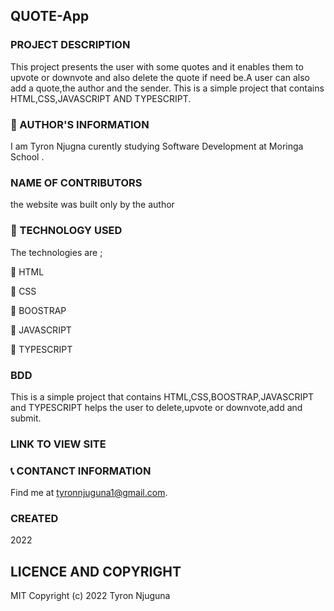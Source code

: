 ## QUOTE-App

### PROJECT DESCRIPTION

This project presents the user with some quotes and it enables them to upvote or downvote and also delete the quote if need be.A user can also add a quote,the author and the sender. This is a simple project that contains HTML,CSS,JAVASCRIPT AND TYPESCRIPT.

### 💁 AUTHOR'S INFORMATION

I am Tyron Njugna curently studying Software Development at Moringa School .

### NAME OF CONTRIBUTORS

the website was built only by the author

### 📌 TECHNOLOGY USED

The technologies are ;

🔹 HTML

🔹 CSS

🔹 BOOSTRAP

🔹 JAVASCRIPT

🔹 TYPESCRIPT

### BDD

This is a simple project that contains HTML,CSS,BOOSTRAP,JAVASCRIPT and TYPESCRIPT helps the user to delete,upvote or downvote,add and submit.

### LINK TO VIEW SITE

### 📞 CONTANCT INFORMATION

Find me at tyronnjuguna1@gmail.com.

### CREATED

2022

## LICENCE AND COPYRIGHT

MIT Copyright (c) 2022 Tyron Njuguna
